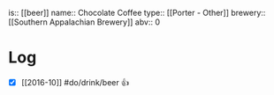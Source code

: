is:: [[beer]]
name:: Chocolate Coffee
type:: [[Porter - Other]]
brewery:: [[Southern Appalachian Brewery]]
abv:: 0

# Log
- [x] [[2016-10]] #do/drink/beer 👍
